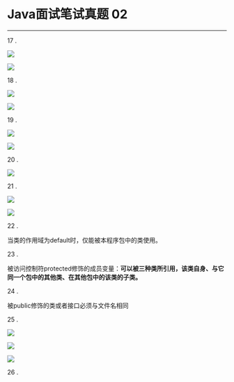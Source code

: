 # Java面试笔试真题 02
<hr>   
  
17 .    
  
![](https://i.imgur.com/wn4W0JT.jpg)  
  
![](https://i.imgur.com/hCqUU20.jpg)  
  
18 .    
  
![](https://i.imgur.com/ZwEHx6j.jpg)  
  
![](https://i.imgur.com/XCzZLSc.jpg)  
  
19 .    
  
![](https://i.imgur.com/okbOxol.jpg)  
  
![](https://i.imgur.com/lrLJLSk.jpg)  
  
20 .     
  
![](https://i.imgur.com/GjlRklZ.jpg)  
  
21 .   
  
![](https://i.imgur.com/jLYPBBy.jpg)  
  
![](https://i.imgur.com/Ed9LG3N.jpg)   
  
22 .   
  
当类的作用域为default时，仅能被本程序包中的类使用。  
  
23 .     
  
被访问控制符protected修饰的成员变量：**可以被三种类所引用，该类自身、与它同一个包中的其他类、在其他包中的该类的子类。**   

24 .   
  
被public修饰的类或者接口必须与文件名相同  
  
25 .   
  
![](https://i.imgur.com/nqQ7N5g.jpg)  
  
![](https://i.imgur.com/HKLSBM7.jpg)   
  
![](https://i.imgur.com/X9JT3t0.jpg)   
  
26 .     
  
